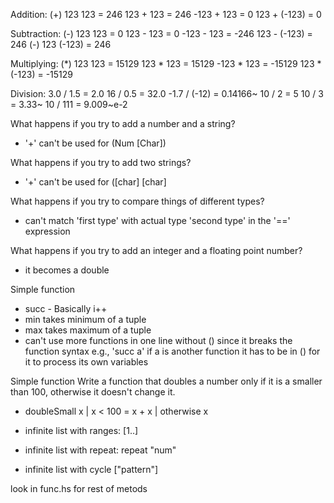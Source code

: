 Addition:
(+) 123 123 = 246
123 + 123 = 246
-123 + 123 = 0
123 + (-123) = 0

Subtraction:
(-) 123 123 = 0
123 - 123 = 0
-123 - 123 = -246
123 - (-123) = 246
(-) 123 (-123) = 246

Multiplying:
(\*) 123 123 = 15129
123 \* 123 = 15129
-123 \* 123 = -15129
123 \* (-123) = -15129

Division:
3.0 / 1.5 =  2.0
16 / 0.5 = 32.0 
-1.7 / (-12) = 0.14166~
10 / 2 = 5
10 / 3 = 3.33~
10 / 111 = 9.009~e-2

What happens if you try to add a number and a string?
- '+' can't be used for (Num \[Char])

What happens if you try to add two strings?
- '+' can't be used for (\[char] \[char]

What happens if you try to compare things of different types?
- can't match 'first type' with actual type 'second type' in the '\=\=' expression

What happens if you try to add an integer and a floating point number?
- it  becomes a double

Simple function 
- succ - Basically i++
- min takes minimum of a tuple
- max takes maximum of a tuple
- can't use more functions in one line without () since it breaks the function syntax e.g., 'succ a' if a is another function it has to be in () for it to process its own variables

Simple function 
Write a function that doubles a number only if it is a smaller than 100, otherwise it doesn't change it.
- doubleSmall x | x < 100 = x + x 
		            | otherwise x

- infinite list with ranges: \[1..]
- infinite list with repeat: repeat "num"
- infinite list with cycle \["pattern"]


look in func.hs for rest of metods









